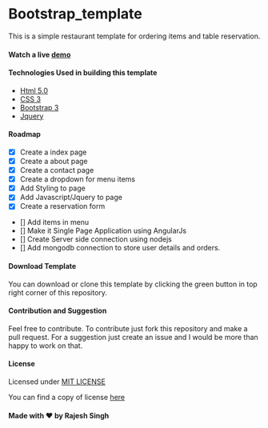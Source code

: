 # Bootstrap_template

This is a simple restaurant template for ordering items and table reservation.

#### Watch a live [demo](https://rawgit.com/rajsingh30/Bootstrap_template/master/index.html)

#### Technologies Used in building this template

*   [Html 5.0](https://developer.mozilla.org/en-US/docs/Web/Guide/HTML/HTML5)
*   [CSS 3](https://developer.mozilla.org/en-US/docs/Web/CSS/CSS3)
*   [Bootstrap 3](http://getbootstrap.com/)
*   [Jquery](https://jquery.com/)

#### Roadmap

- [X] Create a index page  
- [X] Create a about page  
- [X] Create a contact page  
- [X] Create a dropdown for menu items  
- [X] Add Styling to page  
- [X] Add Javascript/Jquery to page  
- [X] Create a reservation form  
- [] Add items in menu  
- [] Make it Single Page Application using AngularJs  
- [] Create Server side connection using nodejs  
- [] Add mongodb connection to store user details and orders.  

#### Download Template

You can download or clone this template by clicking the green button in top right corner of this repository.

#### Contribution and Suggestion

Feel free to contribute. To contribute just fork this repository and make a pull request. For a suggestion just create an issue and I would be more than happy to work on that.

#### License

Licensed under [MIT LICENSE](https://github.com/rajsingh30/Bootstrap_template/blob/master/LICENSE)

You can find a copy of license [here](https://github.com/rajsingh30/Bootstrap_template/blob/master/LICENSE)

#### Made with ♥ by Rajesh Singh
